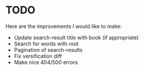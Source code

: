 # TODO
Here are the improvements I would like to make:
- Update search-result title with book (if appropriate)
- Search for words with root
- Pagination of search-results
- Fix versification diff
- Make nice 404/500 errors
